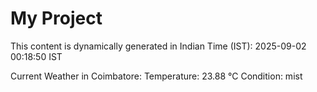 # My Project

This content is dynamically generated in Indian Time (IST): 2025-09-02 00:18:50 IST


Current Weather in Coimbatore:
Temperature: 23.88 °C
Condition: mist

